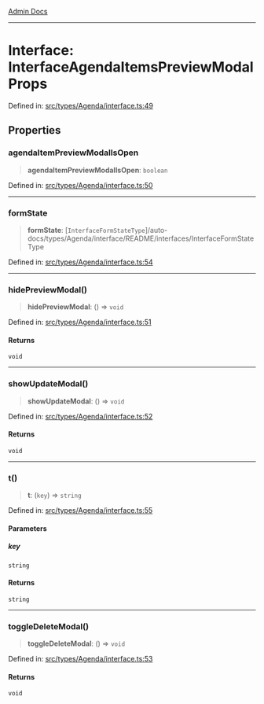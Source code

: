 [Admin Docs](/)

***

# Interface: InterfaceAgendaItemsPreviewModalProps

Defined in: [src/types/Agenda/interface.ts:49](https://github.com/PalisadoesFoundation/talawa-admin/blob/main/src/types/Agenda/interface.ts#L49)

## Properties

### agendaItemPreviewModalIsOpen

> **agendaItemPreviewModalIsOpen**: `boolean`

Defined in: [src/types/Agenda/interface.ts:50](https://github.com/PalisadoesFoundation/talawa-admin/blob/main/src/types/Agenda/interface.ts#L50)

***

### formState

> **formState**: [`InterfaceFormStateType`]/auto-docs/types/Agenda/interface/README/interfaces/InterfaceFormStateType

Defined in: [src/types/Agenda/interface.ts:54](https://github.com/PalisadoesFoundation/talawa-admin/blob/main/src/types/Agenda/interface.ts#L54)

***

### hidePreviewModal()

> **hidePreviewModal**: () => `void`

Defined in: [src/types/Agenda/interface.ts:51](https://github.com/PalisadoesFoundation/talawa-admin/blob/main/src/types/Agenda/interface.ts#L51)

#### Returns

`void`

***

### showUpdateModal()

> **showUpdateModal**: () => `void`

Defined in: [src/types/Agenda/interface.ts:52](https://github.com/PalisadoesFoundation/talawa-admin/blob/main/src/types/Agenda/interface.ts#L52)

#### Returns

`void`

***

### t()

> **t**: (`key`) => `string`

Defined in: [src/types/Agenda/interface.ts:55](https://github.com/PalisadoesFoundation/talawa-admin/blob/main/src/types/Agenda/interface.ts#L55)

#### Parameters

##### key

`string`

#### Returns

`string`

***

### toggleDeleteModal()

> **toggleDeleteModal**: () => `void`

Defined in: [src/types/Agenda/interface.ts:53](https://github.com/PalisadoesFoundation/talawa-admin/blob/main/src/types/Agenda/interface.ts#L53)

#### Returns

`void`
